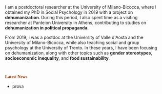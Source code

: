 I am a postdoctoral researcher at the University of Milano-Bicocca, where I obtained my PhD in Social Psychology in 2019 with a project on **dehumanization**. During this period, I also spent time as a visiting researcher at Panteion University in Athens, contributing to studies on **dehumanization in political propaganda**.

From 2019, I was a postdoc at the University of Valle d'Aosta and the University of Milano-Bicocca, while also teaching social and group psychology at the University of Trento. In these years, I have been focusing on dehumanization, along with other topics such as **gender stereotypes**, **socioeconomic inequality**, and **food sustainability**.

<br>

**<span style="color: #8A3502;font-family: Petrona; ">Latest News</span>**
+ prova